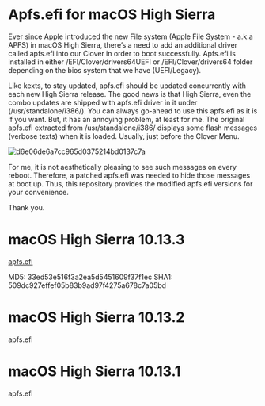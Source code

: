 # Apfs.efi for macOS High Sierra

Ever since Apple introduced the new File system (Apple File System - a.k.a APFS) in macOS High Sierra, there’s a need to add an additional driver called apfs.efi into our Clover in order to boot successfully. Apfs.efi is installed in either /EFI/Clover/drivers64UEFI or /EFI/Clover/drivers64 folder depending on the bios system that we have (UEFI/Legacy). 

Like kexts, to stay updated, apfs.efi  should be updated concurrently with each new High Sierra release. The good news is that High Sierra, even the combo updates are shipped with apfs.efi driver in it under (/usr/standalone/i386/). You can always go-ahead  to use this apfs.efi as it is if you want. But, it has an annoying problem, at least for me.
The original apfs.efi extracted from /usr/standalone/i386/ displays some flash messages (verbose texts) when it is loaded. Usually, just before the Clover Menu. 

![d6e06de6a7cc965d0375214bd0137c7a](https://user-images.githubusercontent.com/23084817/35628629-7b799c24-06d7-11e8-9625-638d8a18735c.jpg)

For me, it is not aesthetically pleasing to see such messages on every reboot. Therefore, a patched apfs.efi was needed to hide those messages at boot up. Thus, this repository provides the modified apfs.efi versions for your convenience. 

Thank you.



# macOS High Sierra 10.13.3

[apfs.efi](https://drive.google.com/file/d/1VRUSVoHh6-Rz-hPPuLroXGcvdqTXQnvW/view)

MD5:	33ed53e516f3a2ea5d5451609f37f1ec
SHA1:	509dc927effef05b83b9ad97f4275a678c7a05bd


# macOS High Sierra 10.13.2

apfs.efi

# macOS High Sierra 10.13.1

apfs.efi
